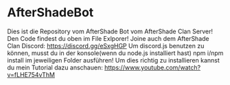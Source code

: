# AfterShadeBot
Dies ist die Repository vom AfterShade Bot vom AfterShade Clan Server! 
Den Code findest du oben im File Exlporer!
Joine auch dem AfterShade Clan Discord: https://discord.gg/eSxgHGP
Um discord.js benutzen zu können, musst du in der konsole(wenn du node.js installiert hast) npm i/npm install im jeweiligen Folder ausführen!
Um dies richtig zu installieren kannst du mein Tutorial dazu anschauen: https://www.youtube.com/watch?v=fLHE754vThM
